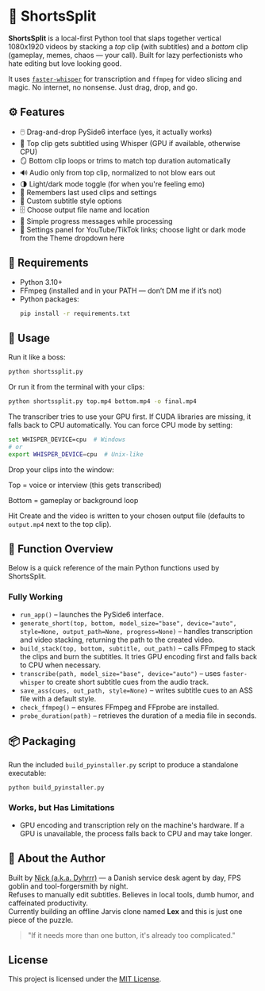 # 🐢 ShortsSplit

**ShortsSplit** is a local-first Python tool that slaps together vertical 1080x1920 videos by stacking a *top* clip (with subtitles) and a *bottom* clip (gameplay, memes, chaos — your call). Built for lazy perfectionists who hate editing but love looking good.

It uses [`faster-whisper`](https://github.com/guillaumekln/faster-whisper) for transcription and `ffmpeg` for video slicing and magic. No internet, no nonsense. Just drag, drop, and go.

## ⚙️ Features
- 🖱️ Drag-and-drop PySide6 interface (yes, it actually works)
- 🧠 Top clip gets subtitled using Whisper (GPU if available, otherwise CPU)
- 🪞 Bottom clip loops or trims to match top duration automatically
- 🔊 Audio only from top clip, normalized to not blow ears out
- 🌗 Light/dark mode toggle (for when you're feeling emo)
- 💾 Remembers last used clips and settings
- 🎨 Custom subtitle style options
- 🗄️ Choose output file name and location
- 📣 Simple progress messages while processing
- 🔗 Settings panel for YouTube/TikTok links; choose light or dark mode from the Theme dropdown here

## 🧪 Requirements
- Python 3.10+
- FFmpeg (installed and in your PATH — don’t DM me if it’s not)
- Python packages:
  ```bash
  pip install -r requirements.txt
  ```

## 🚀 Usage
Run it like a boss:

```bash
python shortssplit.py
```

Or run it from the terminal with your clips:

```bash
python shortssplit.py top.mp4 bottom.mp4 -o final.mp4
```

The transcriber tries to use your GPU first. If CUDA libraries are missing, it
falls back to CPU automatically. You can force CPU mode by setting:

```bash
set WHISPER_DEVICE=cpu  # Windows
# or
export WHISPER_DEVICE=cpu  # Unix-like
```

Drop your clips into the window:

Top = voice or interview (this gets transcribed)

Bottom = gameplay or background loop

Hit Create and the video is written to your chosen output file (defaults to
`output.mp4` next to the top clip).

## 📑 Function Overview

Below is a quick reference of the main Python functions used by ShortsSplit.

### Fully Working

- `run_app()` – launches the PySide6 interface.
- `generate_short(top, bottom, model_size="base", device="auto", style=None, output_path=None, progress=None)` – handles transcription and video stacking, returning the path to the created video.
- `build_stack(top, bottom, subtitle, out_path)` – calls FFmpeg to stack the clips and burn the subtitles. It tries GPU encoding first and falls back to CPU when necessary.
- `transcribe(path, model_size="base", device="auto")` – uses `faster-whisper` to create short subtitle cues from the audio track.
- `save_ass(cues, out_path, style=None)` – writes subtitle cues to an ASS file with a default style.
- `check_ffmpeg()` – ensures FFmpeg and FFprobe are installed.
- `probe_duration(path)` – retrieves the duration of a media file in seconds.

## 📦 Packaging

Run the included `build_pyinstaller.py` script to produce a standalone
executable:

```bash
python build_pyinstaller.py
```

### Works, but Has Limitations

- GPU encoding and transcription rely on the machine's hardware. If a GPU is unavailable, the process falls back to CPU and may take longer.

## 👤 About the Author

Built by [Nick (a.k.a. Dyhrrr)](https://twitch.tv/dyhrrr) — a Danish service desk agent by day, FPS goblin and tool-forgersmith by night.  
Refuses to manually edit subtitles. Believes in local tools, dumb humor, and caffeinated productivity.  
Currently building an offline Jarvis clone named **Lex** and this is just one piece of the puzzle.

> "If it needs more than one button, it's already too complicated."

## License

This project is licensed under the [MIT License](LICENSE).

